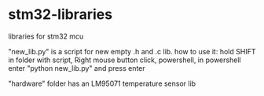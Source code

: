 # stm32-libraries
libraries for stm32 mcu


"new_lib.py" is a script for new empty .h and .c lib. 
how to use it: hold SHIFT in folder with script, Right mouse button click, powershell, in powershell enter "python new_lib.py" and press enter

"hardware" folder has an LM95071 temperature sensor lib 
